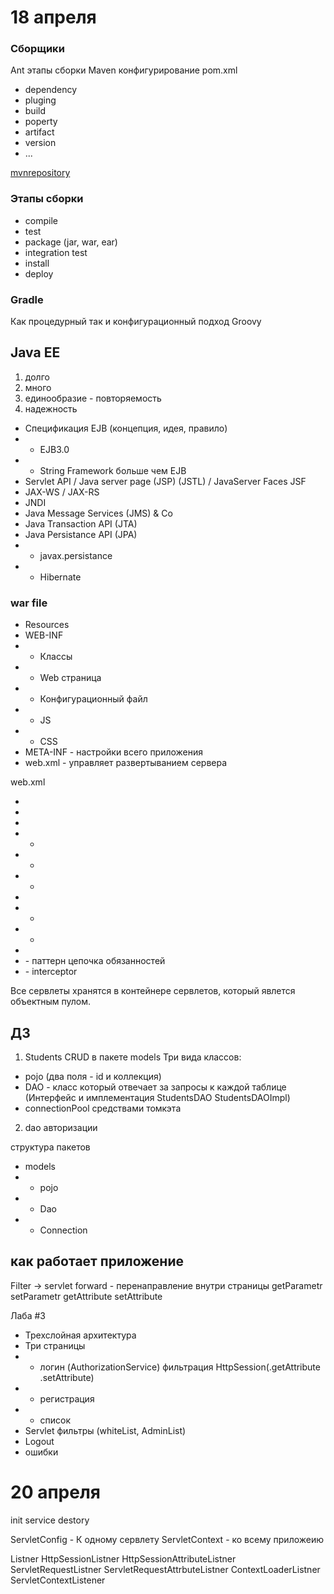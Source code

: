 # 18 апреля

### Сборщики

Ant этапы сборки
Maven конфигурирование
pom.xml
- dependency
- pluging
- build
- poperty
- artifact
- version
- ...

[mvnrepository](https://mvnrepository.com/)

### Этапы сборки
- compile
- test
- package (jar, war, ear)
- integration test
- install
- deploy

### Gradle
Как процедурный так и конфигурационный подход
Groovy

## Java EE
1) долго
2) много
3) единообразие - повторяемость
4) надежность

- Спецификация EJB (концепция, идея, правило)
- - EJB3.0
- - String Framework больше чем EJB
- Servlet API / Java server page (JSP) (JSTL) / JavaServer Faces JSF
- JAX-WS / JAX-RS
- JNDI
- Java Message Services (JMS) & Co
- Java Transaction API (JTA)
- Java Persistance API (JPA)
- - javax.persistance
- - Hibernate

### war file
- Resources
- WEB-INF
- - Классы
- - Web страница
- - Конфигурационный файл
- - JS
- - CSS
- META-INF - настройки всего приложения
- web.xml - управляет развертыванием сервера

web.xml
- <welcome-page>
- <error-page>
- <servlet>
- - <name>
- - <class>
- - <load-on-startup>
- <servlet-mapping>
- - <url-pattern>
- - <servlet>
- <listner>
- <filter> - паттерн цепочка обязанностей
- <filter-mapping> - interceptor


Все сервлеты хранятся в контейнере сервлетов, который явлется объектным пулом.


## ДЗ
1) Students CRUD в пакете models
Три вида классов:
 - pojo (два поля - id и коллекция)
 - DAO - класс который отвечает за запросы к каждой таблице (Интерфейс и имплементация StudentsDAO StudentsDAOImpl)
 - connectionPool средствами томкэта
2) dao авторизации

структура пакетов
- models
- - pojo
- - Dao
- - Connection


## как работает приложение
Filter -> servlet
forward - перенаправление внутри страницы
getParametr
setParametr
getAttribute
setAttribute


Лаба #3

- Трехслойная архитектура
- Три страницы
- - логин (AuthorizationService) фильтрация HttpSession(.getAttribute .setAttribute)  
- - регистрация
- - список
- Servlet фильтры (whiteList, AdminList)
- Logout
- ошибки




# 20 апреля

init
service
destory

ServletConfig - К одному сервлету
ServletContext - ко всему приложеию

Listner
HttpSessionListner
HttpSessionAttributeListner
ServletRequestListner
ServletRequestAttrbuteListner
ContextLoaderListner
ServletContextListener








